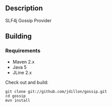 Description
-----------

SLF4j Gossip Provider

Building
--------

### Requirements

* Maven 2.x
* Java 5
* JLine 2.x

Check out and build:

    git clone git://github.com/jdillon/gossip.git
    cd gossip
    mvn install

